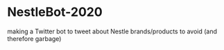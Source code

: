 # NestleBot-2020
making a Twitter bot to tweet about Nestle brands/products to avoid (and therefore garbage)
